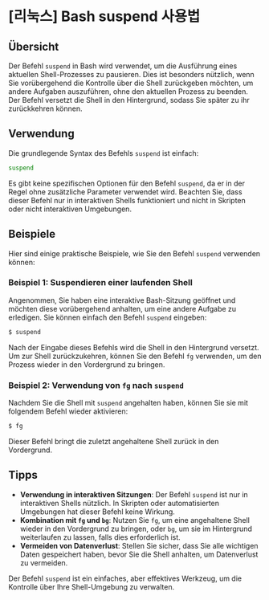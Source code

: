 # [리눅스] Bash suspend 사용법

## Übersicht
Der Befehl `suspend` in Bash wird verwendet, um die Ausführung eines aktuellen Shell-Prozesses zu pausieren. Dies ist besonders nützlich, wenn Sie vorübergehend die Kontrolle über die Shell zurückgeben möchten, um andere Aufgaben auszuführen, ohne den aktuellen Prozess zu beenden. Der Befehl versetzt die Shell in den Hintergrund, sodass Sie später zu ihr zurückkehren können.

## Verwendung
Die grundlegende Syntax des Befehls `suspend` ist einfach:

```bash
suspend
```

Es gibt keine spezifischen Optionen für den Befehl `suspend`, da er in der Regel ohne zusätzliche Parameter verwendet wird. Beachten Sie, dass dieser Befehl nur in interaktiven Shells funktioniert und nicht in Skripten oder nicht interaktiven Umgebungen.

## Beispiele
Hier sind einige praktische Beispiele, wie Sie den Befehl `suspend` verwenden können:

### Beispiel 1: Suspendieren einer laufenden Shell
Angenommen, Sie haben eine interaktive Bash-Sitzung geöffnet und möchten diese vorübergehend anhalten, um eine andere Aufgabe zu erledigen. Sie können einfach den Befehl `suspend` eingeben:

```bash
$ suspend
```

Nach der Eingabe dieses Befehls wird die Shell in den Hintergrund versetzt. Um zur Shell zurückzukehren, können Sie den Befehl `fg` verwenden, um den Prozess wieder in den Vordergrund zu bringen.

### Beispiel 2: Verwendung von `fg` nach `suspend`
Nachdem Sie die Shell mit `suspend` angehalten haben, können Sie sie mit folgendem Befehl wieder aktivieren:

```bash
$ fg
```

Dieser Befehl bringt die zuletzt angehaltene Shell zurück in den Vordergrund.

## Tipps
- **Verwendung in interaktiven Sitzungen**: Der Befehl `suspend` ist nur in interaktiven Shells nützlich. In Skripten oder automatisierten Umgebungen hat dieser Befehl keine Wirkung.
- **Kombination mit `fg` und `bg`**: Nutzen Sie `fg`, um eine angehaltene Shell wieder in den Vordergrund zu bringen, oder `bg`, um sie im Hintergrund weiterlaufen zu lassen, falls dies erforderlich ist.
- **Vermeiden von Datenverlust**: Stellen Sie sicher, dass Sie alle wichtigen Daten gespeichert haben, bevor Sie die Shell anhalten, um Datenverlust zu vermeiden.

Der Befehl `suspend` ist ein einfaches, aber effektives Werkzeug, um die Kontrolle über Ihre Shell-Umgebung zu verwalten.